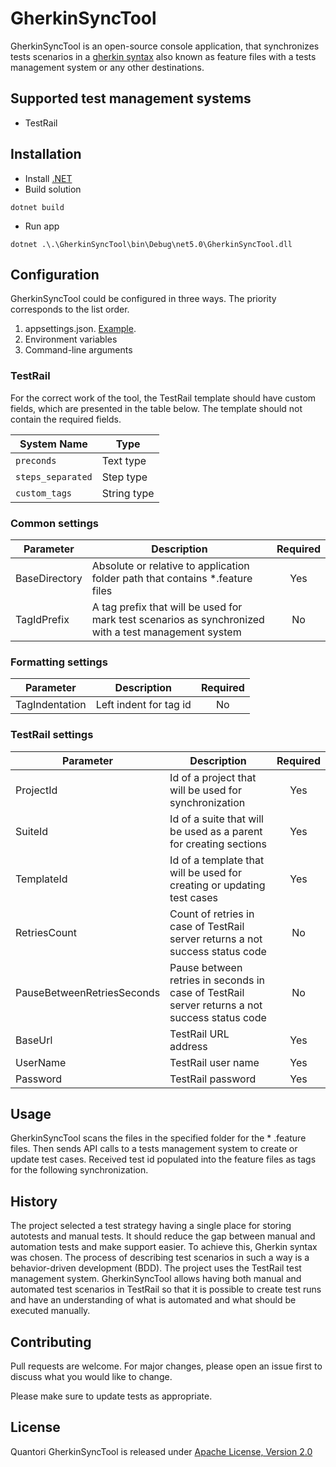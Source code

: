 # GherkinSyncTool

GherkinSyncTool is an open-source console application, that synchronizes tests scenarios in
a [gherkin syntax](https://cucumber.io/docs/gherkin/) also known as feature files with a tests management system or any
other destinations.

## Supported test management systems

- TestRail

## Installation

- Install [.NET](https://dotnet.microsoft.com/download)
- Build solution

```
dotnet build
```

- Run app

```
dotnet .\.\GherkinSyncTool\bin\Debug\net5.0\GherkinSyncTool.dll
```

## Configuration

GherkinSyncTool could be configured in three ways. The priority corresponds to the list order.

1. appsettings.json. [Example](GherkinSyncTool\appsettings.json).
2. Environment variables
3. Command-line arguments

### TestRail

For the correct work of the tool, the TestRail template should have custom fields, which are presented in the table
below. The template should not contain the required fields.

| System Name       | Type        |
| ----------------- | ----------- |
| `preconds`        | Text type   |
| `steps_separated` | Step type   |
| `custom_tags`     | String type |

### Common settings

| Parameter     | Description                                                                                          | Required |
| ------------- | ---------------------------------------------------------------------------------------------------- | :------: |
| BaseDirectory | Absolute or relative to application folder path that contains *.feature files                        | Yes      |
| TagIdPrefix   | A tag prefix that will be used for mark test scenarios as synchronized with a test management system | No       |

### Formatting settings

| Parameter      | Description            | Required |
| -------------- | ---------------------- | :------: |
| TagIndentation | Left indent for tag id | No       |

### TestRail settings

| Parameter                  | Description                                                                                   | Required |
| -------------------------- | --------------------------------------------------------------------------------------------- | :------: |
| ProjectId                  | Id of a project that will be used for synchronization                                         | Yes      |
| SuiteId                    | Id of a suite that will be used as a parent for creating sections                             | Yes      |
| TemplateId                 | Id of a template that will be used for creating or updating test cases                        | Yes      |
| RetriesCount               | Count of retries in case of TestRail server returns a not success status code                 | No       |
| PauseBetweenRetriesSeconds | Pause between retries in seconds in case of TestRail server returns a not success status code | No       |
| BaseUrl                    | TestRail URL address                                                                          | Yes      |
| UserName                   | TestRail user name                                                                            | Yes      |
| Password                   | TestRail password                                                                             | Yes      |

## Usage

GherkinSyncTool scans the files in the specified folder for the * .feature files. Then sends API calls to a tests
management system to create or update test cases. Received test id populated into the feature files as tags for the
following synchronization.

## History

The project selected a test strategy having a single place for storing autotests and manual tests. It should reduce the
gap between manual and automation tests and make support easier. To achieve this, Gherkin syntax was chosen. The process
of describing test scenarios in such a way is a behavior-driven development (BDD). The project uses the TestRail test
management system. GherkinSyncTool allows having both manual and automated test scenarios in TestRail so that it is
possible to create test runs and have an understanding of what is automated and what should be executed manually.

## Contributing

Pull requests are welcome. For major changes, please open an issue first to discuss what you would like to change.

Please make sure to update tests as appropriate.

## License

Quantori GherkinSyncTool is released under [Apache License, Version 2.0](LICENSE)